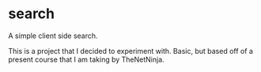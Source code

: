 # search
A simple client side search.

This is a project that I decided to experiment with. Basic, but based off of a present course that I am taking by TheNetNinja.
